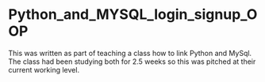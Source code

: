# Python_and_MYSQL_login_signup_OOP
This was written as part of teaching a class how to link Python and MySql. The class had been studying both for 2.5 weeks so this was pitched at their current working level. 
